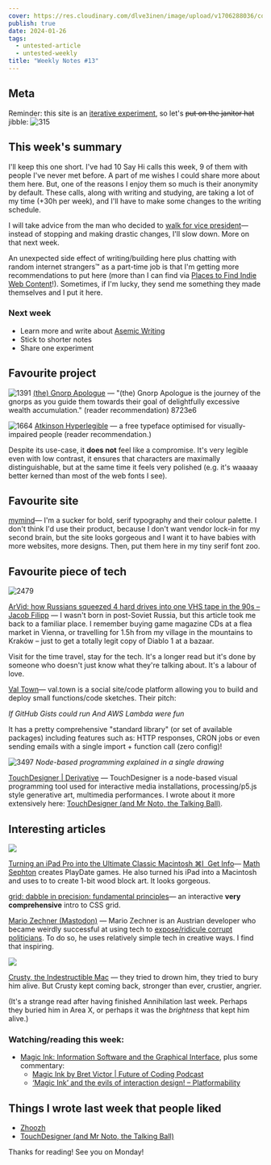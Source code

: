 ```yaml
---
cover: https://res.cloudinary.com/dlve3inen/image/upload/v1706288036/cover-jibble_twru6g.webp
publish: true
date: 2024-01-26
tags:
  - untested-article
  - untested-weekly
title: "Weekly Notes #13"
---
```

## Meta

Reminder: this site is an [iterative experiment](<../../../111>), so let's ~~put on the janitor hat~~ jibble:
![315](53/jibble.webp)

## This week's summary

I'll keep this one short. I've had 10 Say Hi calls this week, 9 of them with people I've never met before. A part of me wishes I could share more about them here. But, one of the reasons I enjoy them so much is their anonymity by default. These calls, along with writing and studying, are taking a lot of my time (+30h per week), and I'll have to make some changes to the writing schedule. 

I will take advice from the man who decided to [walk for vice president](https://www.w4vp.com)—instead of stopping and making drastic changes, I'll slow down. More on that next week.

An unexpected side effect of writing/building here plus chatting with random internet strangers™ as a part-time job is that I'm getting more recommendations to put here (more than I can find via [Places to Find Indie Web Content](<../../../Places to Find Indie Web Content>)!). Sometimes, if I'm lucky, they send me something they made themselves and I put it here.

### Next week

- Learn more and write about [Asemic Writing](<../../../Asemic Writing>)
- Stick to shorter notes
- Share one experiment

## Favourite project

![1391](53/gnorp.gif)
[(the) Gnorp Apologue](https://store.steampowered.com/app/1473350/the_Gnorp_Apologue/) — "(the) Gnorp Apologue is the journey of the gnorps as you guide them towards their goal of delightfully excessive wealth accumulation." (reader recommendation) <span id="8723e6" class="link-marker">8723e6</span>

![1664](53/atkinson.webp)
[Atkinson Hyperlegible](https://brailleinstitute.org/freefont) — a free typeface optimised for visually-impaired people (reader recommendation.)

Despite its use-case, it **does not** feel like a compromise. It's very legible even with low contrast, it ensures that characters are maximally distinguishable, but at the same time it feels very polished (e.g. it's waaaay better kerned than most of the web fonts I see).

## Favourite site

[mymind](https://mymind.com)— I'm a sucker for bold, serif typography and their colour palette. I don't think I'd use their product, because I don't want vendor lock-in for my second brain, but the site looks gorgeous and I want it to have babies with more websites, more designs. Then, put them here in my tiny serif font zoo.

## Favourite piece of tech

![2479](53/computer-dealer.jpg)

[ArVid: how Russians squeezed 4 hard drives into one VHS tape in the 90s – Jacob Filipp](https://jacobfilipp.com/arvid-vhs/) —  I wasn't born in post-Soviet Russia, but this article took me back to a familiar place. I remember buying game magazine CDs at a flea market in Vienna, or travelling for 1.5h from my village in the mountains to Kraków – just to get a totally legit copy of Diablo 1 at a bazaar. 

Visit for the time travel, stay for the tech. It's a longer read but it's done by someone who doesn't just know what they're talking about. It's a labour of love.


[Val Town](https://www.val.town)— val.town is a social site/code platform allowing you to build and deploy small functions/code sketches. Their pitch:

*If GitHub Gists could run*
*And AWS Lambda were fun*

It has a pretty comprehensive "standard library" (or set of available packages) including features such as: HTTP responses, CRON jobs or even sending emails with a single import + function call (zero config)! 


![3497](../../touch-designer-cover.png)
*Node-based programming explained in a single drawing*

[TouchDesigner | Derivative](https://derivative.ca/UserGuide/TouchDesigner) — TouchDesigner is a node-based visual programming tool used for interactive media installations, processing/p5.js style generative art, multimedia performances. I wrote about it more extensively here: [TouchDesigner (and Mr Noto, the Talking Ball)](<../../../TouchDesigner (and Mr Noto, the Talking Ball)>).

## Interesting articles

![](https://blog.gingerbeardman.com/images/posts/ultimate-classic-macintosh-1.jpg)

[Turning an iPad Pro into the Ultimate Classic Macintosh ⌘I  Get Info](https://blog.gingerbeardman.com/2021/04/17/turning-an-ipad-pro-into-the-ultimate-classic-macintosh/)— [Math Sephton](https://twitter.com/gingerbeardman) creates PlayDate games. He also turned his iPad into a Macintosh and uses to to create 1-bit wood block art. It looks gorgeous.

[grid: dabble in precision: fundamental principles](https://cssprinciples.com/3/grid/)— an interactive **very comprehensive** intro to CSS grid. 

[Mario Zechner (Mastodon)](https://mastodon.cloud/@badlogic@mastodon.gamedev.place/111818406701804569) — Mario Zechner is an Austrian developer who became weirdly successful at using tech to [expose/ridicule corrupt politicians](https://www.wired.com/story/heisse-preise-food-prices/). To do so, he uses relatively simple tech in creative ways. I find that inspiring.

![](https://geocities.ws/rehasoft/images/crusty/crusty_lake3.jpg)

[Crusty, the Indestructible Mac](https://geocities.ws/rehasoft/crusty.html) — they tried to drown him, they tried to bury him alive. But Crusty kept coming back, stronger than ever, crustier, angrier. 

(It's a strange read after having finished Annihilation last week. Perhaps they buried him in Area X, or perhaps it was the *brightness* that kept him alive.)


### Watching/reading this week:

- [Magic Ink: Information Software and the Graphical Interface](http://worrydream.com/MagicInk/), plus some commentary:
	- [Magic Ink by Bret Victor | Future of Coding Podcast](https://futureofcoding.org/episodes/060.html)
	- [‘Magic Ink’ and the evils of interaction design! – Platformability](https://blog.caplin.com/2012/03/02/8630/)

## Things I wrote last week that people liked

- [Zhoozh](<../../../Zhoozh>)
- [TouchDesigner (and Mr Noto, the Talking Ball)](<../../../TouchDesigner (and Mr Noto, the Talking Ball)>)

Thanks for reading! See you on Monday!

